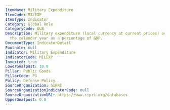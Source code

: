 ```yaml
---
ItemName: Military Expenditure
ItemCode: MILEXP
ItemType: Indicator
Category: Global Role
CategoryCode: GLB
Description: Military expenditure (local currency at current prices) according to
  the calendar year as a percentage of GDP.
DocumentType: IndicatorDetail
Footnote: null
Indicator: Military Expenditure
IndicatorCode: MILEXP
Inverted: true
LowerGoalpost: 10.0
Pillar: Public Goods
PillarCode: PG
Policy: Defense Policy
SourceOrganization: SIPRI
SourceOrganizationIndicatorCode: null
SourceOrganizationURL: https://www.sipri.org/databases
UpperGoalpost: 0.0
---
```


